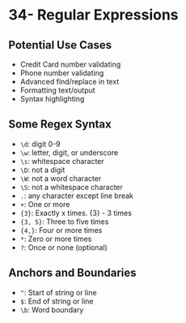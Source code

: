 # 34- Regular Expressions

## Potential Use Cases
- Credit Card number validating
- Phone number validating
- Advanced find/replace in text
- Formatting text/output
- Syntax highlighting

## Some Regex Syntax
- `\d`: digit 0-9
- `\w`: letter, digit, or underscore
- `\s`: whitespace character
- `\D`: not a digit
- `\W`: not a word character
- `\S`: not a whitespace character
- `.`: any character except line break
- `+`: One or more
- `{3}`: Exactly x times. {3} - 3 times
- `{3, 5}`: Three to five times
- `{4,}`: Four or more times
- `*`: Zero or more times
- `?`: Once or none (optional)

## Anchors and Boundaries
- `^`: Start of string or line
- `$`: End of string or line
- `\b`: Word boundary